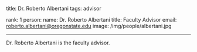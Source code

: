 title: Dr. Roberto Albertani
tags: advisor

rank: 1
person:
    name: Dr. Roberto Albertani
    title: Faculty Advisor
    email: roberto.albertani@oregonstate.edu
    image: /img/people/albertani.jpg

---

Dr. Roberto Albertani is the faculty advisor.
